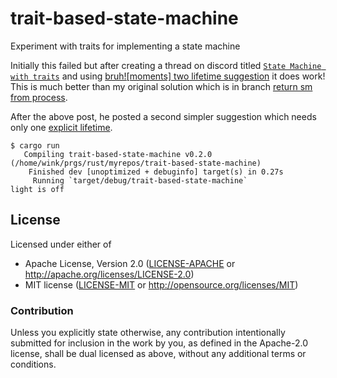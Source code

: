 # trait-based-state-machine

Experiment with traits for implementing a state machine

Initially this failed but after creating a thread on discord
titled [`State Machine with traits`](https://discord.com/channels/273534239310479360/1028428961937641592)
and using [bruh![moments] two lifetime suggestion](https://discord.com/channels/273534239310479360/1028428961937641592/1028458390306947132)
it does work! This is much better than my original solution which
is in branch [return sm from process](https://github.com/winksaville/trait-based-state-machine/tree/return-sm-from-process).

After the above post, he posted a second simpler suggestion which needs only one
[explicit lifetime](https://discord.com/channels/273534239310479360/1028428961937641592/1028458436096163840).


```
$ cargo run
   Compiling trait-based-state-machine v0.2.0 (/home/wink/prgs/rust/myrepos/trait-based-state-machine)
    Finished dev [unoptimized + debuginfo] target(s) in 0.27s
     Running `target/debug/trait-based-state-machine`
light is off
```

## License

Licensed under either of

- Apache License, Version 2.0 ([LICENSE-APACHE](LICENSE-APACHE) or http://apache.org/licenses/LICENSE-2.0)
- MIT license ([LICENSE-MIT](LICENSE-MIT) or http://opensource.org/licenses/MIT)

### Contribution

Unless you explicitly state otherwise, any contribution intentionally submitted
for inclusion in the work by you, as defined in the Apache-2.0 license, shall
be dual licensed as above, without any additional terms or conditions.
